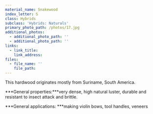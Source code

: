 ```yaml
---
material_name: Snakewood
index_letter: S
class: Hybrids
subclass: 'Hybrids: Naturals'
primary_photo_path: /photos/17.jpg
additional_photos:
  - additional_photo_path: ''
  - additional_photo_path: ''
links:
  - link_title: 
    link_address: 
files:
  - file_name: ''
    file_path: 
---
```


This hardwood originates mostly from Suriname, South America.&nbsp;

***General properties:***very dense, high natural luster, durable and resistant to insect attack and brittle.

***General applications:&nbsp;***making violin bows, tool handles, veneers